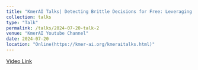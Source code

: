 ```yaml
---
title: "KmerAI Talks| Detecting Brittle Decisions for Free: Leveraging Margin Consistency in Deep Robust Classifiers"
collection: talks
type: "Talk"
permalink: /talks/2024-07-20-talk-2
venue: "KmerAI Youtube Channel"
date: 2024-07-20
location: "Online(https://kmer-ai.org/kmeraitalks.html)"
---
```


[Video Link](https://www.youtube.com/live/w_lpZH7v6RI?si=tJGu705uBwP2EU9t)